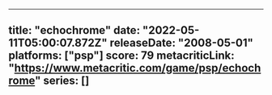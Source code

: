 
---
title: "echochrome"
date: "2022-05-11T05:00:07.872Z"
releaseDate: "2008-05-01"
platforms: ["psp"]
score: 79
metacriticLink: "https://www.metacritic.com/game/psp/echochrome"
series: []
---

